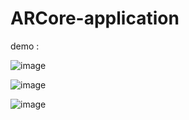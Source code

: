 # ARCore-application 

demo :

![image](https://github.com/HuiHsin-Cheng/ARCore-application/blob/master/01.gif)

![image](https://github.com/HuiHsin-Cheng/ARCore-application/blob/master/02.gif)

![image](https://github.com/HuiHsin-Cheng/ARCore-application/blob/master/03.gif)
